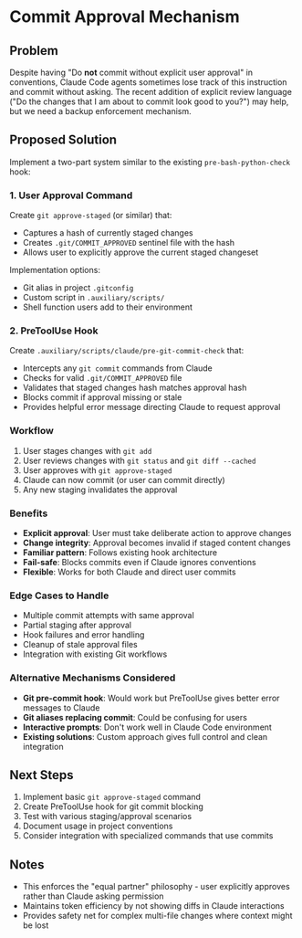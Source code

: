 # Commit Approval Mechanism

## Problem

Despite having "Do **not** commit without explicit user approval" in conventions, Claude Code agents sometimes lose track of this instruction and commit without asking. The recent addition of explicit review language ("Do the changes that I am about to commit look good to you?") may help, but we need a backup enforcement mechanism.

## Proposed Solution

Implement a two-part system similar to the existing `pre-bash-python-check` hook:

### 1. User Approval Command

Create `git approve-staged` (or similar) that:
- Captures a hash of currently staged changes
- Creates `.git/COMMIT_APPROVED` sentinel file with the hash
- Allows user to explicitly approve the current staged changeset

Implementation options:
- Git alias in project `.gitconfig`
- Custom script in `.auxiliary/scripts/`
- Shell function users add to their environment

### 2. PreToolUse Hook

Create `.auxiliary/scripts/claude/pre-git-commit-check` that:
- Intercepts any `git commit` commands from Claude
- Checks for valid `.git/COMMIT_APPROVED` file
- Validates that staged changes hash matches approval hash
- Blocks commit if approval missing or stale
- Provides helpful error message directing Claude to request approval

### Workflow

1. User stages changes with `git add`
2. User reviews changes with `git status` and `git diff --cached`
3. User approves with `git approve-staged`
4. Claude can now commit (or user can commit directly)
5. Any new staging invalidates the approval

### Benefits

- **Explicit approval**: User must take deliberate action to approve changes
- **Change integrity**: Approval becomes invalid if staged content changes
- **Familiar pattern**: Follows existing hook architecture
- **Fail-safe**: Blocks commits even if Claude ignores conventions
- **Flexible**: Works for both Claude and direct user commits

### Edge Cases to Handle

- Multiple commit attempts with same approval
- Partial staging after approval
- Hook failures and error handling
- Cleanup of stale approval files
- Integration with existing Git workflows

### Alternative Mechanisms Considered

- **Git pre-commit hook**: Would work but PreToolUse gives better error messages to Claude
- **Git aliases replacing commit**: Could be confusing for users
- **Interactive prompts**: Don't work well in Claude Code environment
- **Existing solutions**: Custom approach gives full control and clean integration

## Next Steps

1. Implement basic `git approve-staged` command
2. Create PreToolUse hook for git commit blocking
3. Test with various staging/approval scenarios
4. Document usage in project conventions
5. Consider integration with specialized commands that use commits

## Notes

- This enforces the "equal partner" philosophy - user explicitly approves rather than Claude asking permission
- Maintains token efficiency by not showing diffs in Claude interactions
- Provides safety net for complex multi-file changes where context might be lost